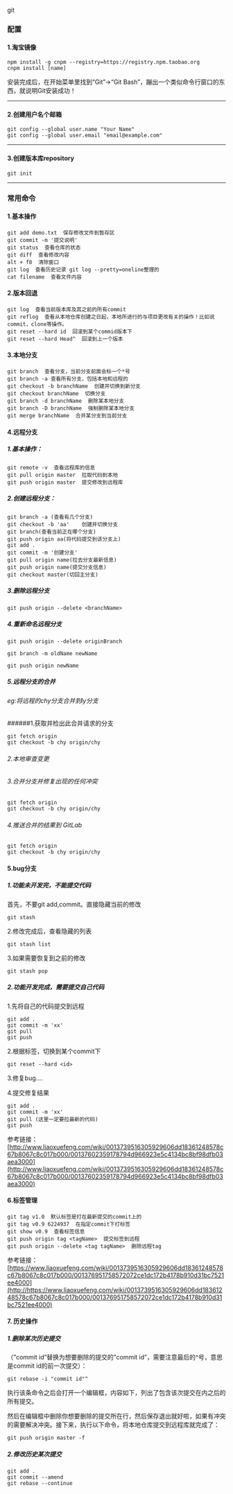 git

### 配置

#### 1.淘宝镜像

```
npm install -g cnpm --registry=https://registry.npm.taobao.org
cnpm install [name]
```

安装完成后，在开始菜单里找到“Git”->“Git Bash”，蹦出一个类似命令行窗口的东西，就说明Git安装成功！


---




#### 2.创建用户名个邮箱

```
git config --global user.name "Your Name"
git config --global user.email "email@example.com"
```


---

#### 3.创建版本库repository

```
git init
```

---

### 常用命令

#### 1.基本操作
```
git add demo.txt  保存修改文件到暂存区
git commit -m '提交说明'
git status  查看仓库的状态
git diff  查看修改内容
alt + f8  清除窗口
git log  查看历史记录 git log --pretty=oneline整理的
cat filename  查看文件内容

```

#### 2.版本回退
```
git log  查看当前版本库及其之前的所有commit
git reflog  查看从本地仓库创建之日起，本地所进行的与项目更改有关的操作！比如说commit，clone等操作。
git reset --hard id  回滚到某个commid版本下
git reset --hard Head^  回滚到上一个版本
```

#### 3.本地分支
```
git branch  查看分支，当前分支前面会标一个*号
git branch -a 查看所有分支，包括本地和远程的
git checkout -b branchName  创建并切换到新分支
git checkout branchName  切换分支
git branch -d branchName  删除某本地分支
git branch -D branchName  强制删除某本地分支
git merge branchName  合并某分支到当前分支
```

#### 4.远程分支

##### 1.基本操作：
```
git remote -v  查看远程库的信息
git pull origin master  拉取代码到本地
git push origin master  提交修改到远程库
```
##### 2.创建远程分支：
```
git branch -a (查看有几个分支)
git checkout -b 'aa'    创建并切换分支
git branch(查看当前正在哪个分支)
git push origin aa(将代码提交到该分支上)
git add .
git commit -m '创建分支'
git pull origin name(拉去分支最新信息)
git push origin name(提交分支信息)
git checkout master(切回主分支)
```
##### 3.删除远程分支
```
git push origin --delete <branchName>
```
##### 4.重新命名远程分支

```
git push origin --delete originBranch

git branch -m oldName newName

git push origin newName
```
##### 5.远程分支的合并
###### eg:将远程的chy分支合并到ly分支
######1.获取并检出此合并请求的分支
```
git fetch origin
git checkout -b chy origin/chy
```
###### 2.本地审查变更
###### 3.合并分支并修复出现的任何冲突

```
git fetch origin
git checkout -b chy origin/chy
```
###### 4.推送合并的结果到 GitLab

```
git fetch origin
git checkout -b chy origin/chy
```
#### 5.bug分支
##### 1.功能未开发完，不能提交代码
首先，不要git add,commit。直接隐藏当前的修改
```
git stash
```

2.修改完成后，查看隐藏的列表
```
git stash list
```

3.如果需要恢复到之前的修改

```
git stash pop
```
##### 2.功能开发完成，需要提交自己代码
1.先将自己的代码提交到远程

```
git add .
git commit -m 'xx'
git pull
git push
```
2.根据标签，切换到某个commit下

```
git reset --hard <id>
```

3.修复bug....

4.提交修复结果

```
git add .
git commit -m 'xx'
git pull (这里一定要拉最新的代码)
git push 
```
参考链接：
[http://www.liaoxuefeng.com/wiki/0013739516305929606dd18361248578c67b8067c8c017b000/00137602359178794d966923e5c4134bc8bf98dfb03aea3000](http://www.liaoxuefeng.com/wiki/0013739516305929606dd18361248578c67b8067c8c017b000/00137602359178794d966923e5c4134bc8bf98dfb03aea3000)

#### 6.标签管理
```
git tag v1.0  默认标签是打在最新提交的commit上的
git tag v0.9 6224937  在指定commit下打标签
git show v0.9  查看标签信息
git push origin tag <tagName>  提交标签到远程
git push origin --delete <tag tagName>  删除远程tag
```
参考链接：
[https://www.liaoxuefeng.com/wiki/0013739516305929606dd18361248578c67b8067c8c017b000/001376951758572072ce1dc172b4178b910d31bc7521ee4000](http://https://www.liaoxuefeng.com/wiki/0013739516305929606dd18361248578c67b8067c8c017b000/001376951758572072ce1dc172b4178b910d31bc7521ee4000)
#### 7. 历史操作
##### 1.删除某次历史提交

（”commit id”替换为想要删除的提交的”commit id”，需要注意最后的^号，意思是commit id的前一次提交）：

```
git rebase -i "commit id"^
```
执行该条命令之后会打开一个编辑框，内容如下，列出了包含该次提交在内之后的所有提交。

然后在编辑框中删除你想要删除的提交所在行，然后保存退出就好啦，如果有冲突的需要解决冲突。接下来，执行以下命令，将本地仓库提交到远程库就完成了：

```
git push origin master -f
```

##### 2.修改历史某次提交


```
git add .
git commit --amend
git rebase --continue
```

